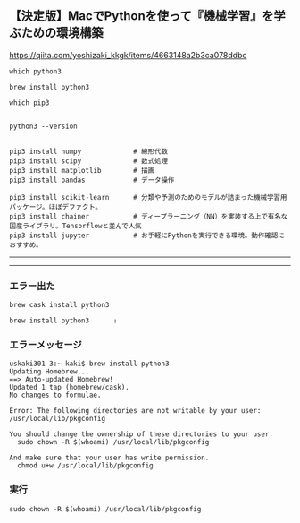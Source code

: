 ## 【決定版】MacでPythonを使って『機械学習』を学ぶための環境構築
https://qiita.com/yoshizaki_kkgk/items/4663148a2b3ca078ddbc

```
which python3

brew install python3

which pip3


python3 --version


pip3 install numpy             # 線形代数
pip3 install scipy             # 数式処理
pip3 install matplotlib        # 描画 
pip3 install pandas            # データ操作

pip3 install scikit-learn      # 分類や予測のためのモデルが詰まった機械学習用パッケージ。ほぼデファクト。
pip3 install chainer           # ディープラーニング（NN）を実装する上で有名な国産ライブラリ。Tensorflowと並んで人気
pip3 install jupyter           # お手軽にPythonを実行できる環境。動作確認におすすめ。

```

________________________________________________________________________
________________________________________________________________________
### エラー出た
```
brew cask install python3

brew install python3      ↓
```

### エラーメッセージ
```
uskaki301-3:~ kaki$ brew install python3
Updating Homebrew...
==> Auto-updated Homebrew!
Updated 1 tap (homebrew/cask).
No changes to formulae.

Error: The following directories are not writable by your user:
/usr/local/lib/pkgconfig

You should change the ownership of these directories to your user.
  sudo chown -R $(whoami) /usr/local/lib/pkgconfig

And make sure that your user has write permission.
  chmod u+w /usr/local/lib/pkgconfig
```

### 実行
```
sudo chown -R $(whoami) /usr/local/lib/pkgconfig
```


